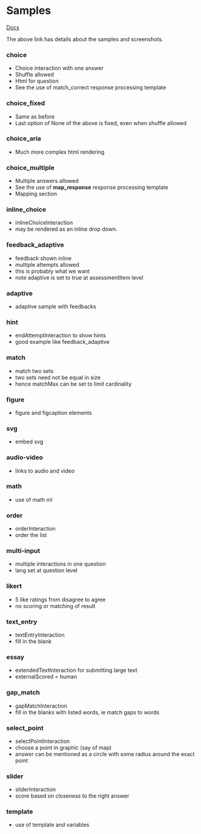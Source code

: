 # Samples

[Docs](http://www.imsglobal.org/question/qtiv2p2/imsqti_v2p2_impl.html)

The above link has details about the samples and screenshots.

### choice

* Choice interaction with one answer
* Shuffle allowed
* Html for question
* See the use of match_correct response processing template

### choice_fixed

* Same as before
* Last option of None of the above is fixed, even when shuffle allowed

### choice_aria

* Much more complex html rendering

### choice_multiple

* Multiple answers allowed
* See the use of **map_response** response processing template
* Mapping section

### inline_choice

* inlineChoiceInteraction
* may be rendered as an inline drop down.

### feedback_adaptive

* feedback shown inline
* multiple attempts allowed
* this is probably what we want
* note adaptive is set to true at assessmentItem level

### adaptive

* adaptive sample with feedbacks

### hint

* endAttemptInteraction to show hints
* good example like feedback_adaptive

### match

* match two sets
* two sets need not be equal in size
* hence matchMax can be set to limit cardinality

### figure

* figure and figcaption elements

### svg

* embed svg

### audio-video

* links to audio and video

### math

* use of math ml

### order

* orderInteraction
* order the list

### multi-input

* multiple interactions in one question
* lang set at question level

### likert

* 5 like ratings from disagree to agree
* no scoring or matching of result

### text_entry

* textEntryInteraction
* fill in the blank

### essay

* extendedTextInteraction for submitting large text
* externalScored = human

### gap_match

* gapMatchInteraction
* fill in the blanks with listed words, ie match gaps to words

### select_point

* selectPointInteraction
* choose a point in graphic (say of map)
* answer can be mentioned as a circle with some radius around the exact point

### slider

* sliderInteraction
* score based on closeness to the right answer

### template

* use of template and variables
